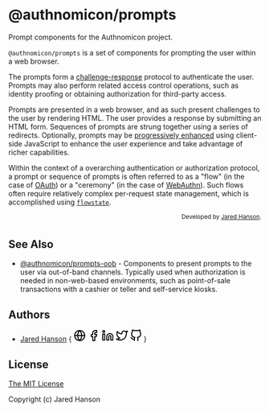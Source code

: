 # @authnomicon/prompts

Prompt components for the Authnomicon project.

`@authnomicon/prompts` is a set of components for prompting the user within a
web browser.

The prompts form a [challenge-response](https://en.wikipedia.org/wiki/Challenge–response_authentication)
protocol to authenticate the user.  Prompts may also perform related access
control operations, such as identity proofing or obtaining authorization for
third-party access.

Prompts are presented in a web browser, and as such present challenges to the
user by rendering HTML.  The user provides a response by submitting an HTML
form.  Sequences of prompts are strung together using a series of redirects.
Optionally, prompts may be [progressively enhanced](https://developer.mozilla.org/en-US/docs/Glossary/Progressive_Enhancement)
using client-side JavaScript to enhance the user experience and take advantage
of richer capabilities.

Within the context of a overarching authentication or authorization protocol,
a prompt or sequence of prompts is often referred to as a "flow" (in the case of
[OAuth](https://datatracker.ietf.org/doc/html/rfc6749)) or a "ceremony" (in the
case of [WebAuthn](https://www.w3.org/TR/webauthn-2/)).  Such flows often
require relatively complex per-request state management, which is accomplished
using [`flowstate`](https://github.com/jaredhanson/flowstate).

<div align="right">
  <sup>Developed by <a href="#authors">Jared Hanson</a>.</sub>
</div>

## See Also

- [@authnomicon/prompts-oob](https://github.com/authnomicon/prompts-oob) -
  Components to present prompts to the user via out-of-band channels.  Typically
  used when authorization is needed in non-web-based environments, such as
  point-of-sale transactions with a cashier or teller and self-service kiosks.

## Authors

- [Jared Hanson](https://www.jaredhanson.me/) { [![WWW](https://raw.githubusercontent.com/jaredhanson/jaredhanson/master/images/globe-12x12.svg)](https://www.jaredhanson.me/) [![Facebook](https://raw.githubusercontent.com/jaredhanson/jaredhanson/master/images/facebook-12x12.svg)](https://www.facebook.com/jaredhanson) [![LinkedIn](https://raw.githubusercontent.com/jaredhanson/jaredhanson/master/images/linkedin-12x12.svg)](https://www.linkedin.com/in/jaredhanson) [![Twitter](https://raw.githubusercontent.com/jaredhanson/jaredhanson/master/images/twitter-12x12.svg)](https://twitter.com/jaredhanson) [![GitHub](https://raw.githubusercontent.com/jaredhanson/jaredhanson/master/images/github-12x12.svg)](https://github.com/jaredhanson) }

## License

[The MIT License](https://opensource.org/licenses/MIT)

Copyright (c) Jared Hanson
